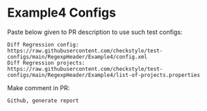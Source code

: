 # Example4 Configs
Paste below given to PR description to use such test configs:
```
Diff Regression config: https://raw.githubusercontent.com/checkstyle/test-configs/main/RegexpHeader/Example4/config.xml
Diff Regression projects: https://raw.githubusercontent.com/checkstyle/test-configs/main/RegexpHeader/Example4/list-of-projects.properties
```
Make comment in PR:
```
Github, generate report
```
